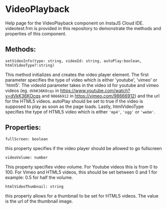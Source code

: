 # VideoPlayback
Help page for the VideoPlayback component on InstaJS Cloud IDE. videotest.frm is provided in this repository to demonstrate the methods and properties of this component.

## Methods:

`setVideoInfo(type: string, videoId: string, autoPlay:boolean, htmlVideoType?:string)`

This method initializes and creates the video player element. The first parameter specifies the type of video which is either 'youtube', 'vimeo' or 'html5'. The videoId parameter takes in the video id for youtube and vimeo videos (eg. `dVkK36KOcqs` in https://www.youtube.com/watch?v=dVkK36KOcqs and `98666912` in https://vimeo.com/98666912) and the url for the HTML5 videos. autoPlay should be set to true if the video is supposed to play as soon as the page loads. Lastly, htmlVideoType specifies the type of HTML5 video which is either `'mp4'`, `'ogg'` or `'webm'`.

## Properties:

`fullScreen: boolean`

this property specifies if the video player should be allowed to go fullscreen

`videoVolume: number`

This property specifies video volume. For Youtube videos this is from 0 to 100. For Vimeo and HTML5 videos, this should be set between 0 and 1 for example: 0.5 for half the volume.

`htmlVideoThumbnail: string`

this property allows for a thumbnail to be set for HTML5 videos. The value is the url of the thumbnail image.

